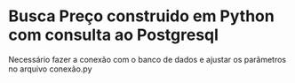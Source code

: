 # Busca Preço construido em Python com consulta ao Postgresql

Necessário fazer a conexão com o banco de dados e ajustar os parâmetros no arquivo conexão.py
